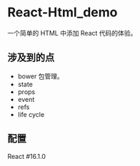 # React-Html_demo

一个简单的 HTML 中添加 React 代码的体验。

## 涉及到的点

- bower 包管理。
- state
- props
- event
- refs
- life cycle

## 配置

React #16.1.0
